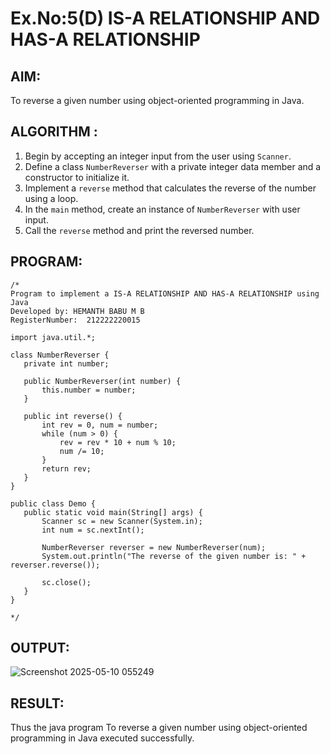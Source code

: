 # Ex.No:5(D) IS-A RELATIONSHIP AND HAS-A RELATIONSHIP
## AIM:
To reverse a given number using object-oriented programming in Java.
 
## ALGORITHM :

1. Begin by accepting an integer input from the user using `Scanner`.
2. Define a class `NumberReverser` with a private integer data member and a constructor to initialize it.
3. Implement a `reverse` method that calculates the reverse of the number using a loop.
4. In the `main` method, create an instance of `NumberReverser` with user input.
5. Call the `reverse` method and print the reversed number.
## PROGRAM:
 ```
/*
Program to implement a IS-A RELATIONSHIP AND HAS-A RELATIONSHIP using Java
Developed by: HEMANTH BABU M B
RegisterNumber:  212222220015

import java.util.*;

class NumberReverser {
    private int number;

    public NumberReverser(int number) {
        this.number = number;
    }

    public int reverse() {
        int rev = 0, num = number;
        while (num > 0) {
            rev = rev * 10 + num % 10;
            num /= 10;
        }
        return rev;
    }
}

public class Demo {
    public static void main(String[] args) {
        Scanner sc = new Scanner(System.in);
        int num = sc.nextInt();
        
        NumberReverser reverser = new NumberReverser(num);
        System.out.println("The reverse of the given number is: " + reverser.reverse());
        
        sc.close();
    }
}

*/
```
## OUTPUT:
![Screenshot 2025-05-10 055249](https://github.com/user-attachments/assets/386c82d7-ffd0-443f-ba90-c37ad9b1a2dc)


## RESULT:
Thus the java program To reverse a given number using object-oriented programming in Java executed successfully.
